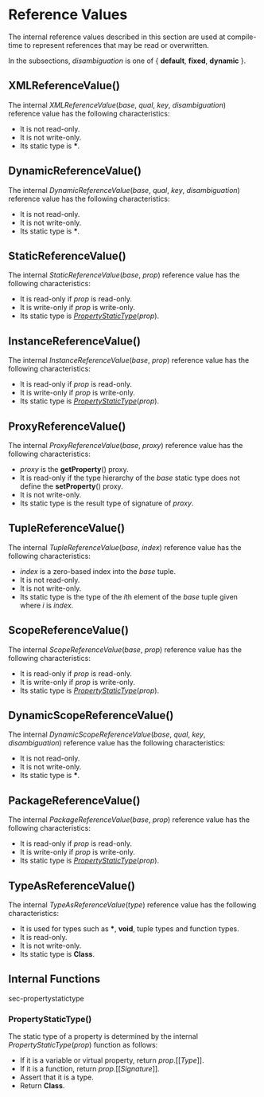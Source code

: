 # Reference Values

The internal reference values described in this section are used at compile-time to represent references that may be read or overwritten.

In the subsections, *disambiguation* is one of { **default**, **fixed**, **dynamic** }.

## XMLReferenceValue()

The internal *XMLReferenceValue*(*base*, *qual*, *key*, *disambiguation*) reference value has the following characteristics:

* It is not read-only.
* It is not write-only.
* Its static type is **\***.

## DynamicReferenceValue()

The internal *DynamicReferenceValue*(*base*, *qual*, *key*, *disambiguation*) reference value has the following characteristics:

* It is not read-only.
* It is not write-only.
* Its static type is **\***.

## StaticReferenceValue()

The internal *StaticReferenceValue*(*base*, *prop*) reference value has the following characteristics:

* It is read-only if *prop* is read-only.
* It is write-only if *prop* is write-only.
* Its static type is [*PropertyStaticType*](#sec-propertystatictype)(*prop*).

## InstanceReferenceValue()

The internal *InstanceReferenceValue*(*base*, *prop*) reference value has the following characteristics:

* It is read-only if *prop* is read-only.
* It is write-only if *prop* is write-only.
* Its static type is [*PropertyStaticType*](#sec-propertystatictype)(*prop*).

## ProxyReferenceValue()

The internal *ProxyReferenceValue*(*base*, *proxy*) reference value has the following characteristics:

* *proxy* is the **getProperty**() proxy.
* It is read-only if the type hierarchy of the *base* static type does not define the **setProperty**() proxy.
* It is not write-only.
* Its static type is the result type of signature of *proxy*.

## TupleReferenceValue()

The internal *TupleReferenceValue*(*base*, *index*) reference value has the following characteristics:

* *index* is a zero-based index into the *base* tuple.
* It is not read-only.
* It is not write-only.
* Its static type is the type of the *i*th element of the *base* tuple given where *i* is *index*.

## ScopeReferenceValue()

The internal *ScopeReferenceValue*(*base*, *prop*) reference value has the following characteristics:

* It is read-only if *prop* is read-only.
* It is write-only if *prop* is write-only.
* Its static type is [*PropertyStaticType*](#sec-propertystatictype)(*prop*).

## DynamicScopeReferenceValue()

The internal *DynamicScopeReferenceValue*(*base*, *qual*, *key*, *disambiguation*) reference value has the following characteristics:

* It is not read-only.
* It is not write-only.
* Its static type is **\***.

## PackageReferenceValue()

The internal *PackageReferenceValue*(*base*, *prop*) reference value has the following characteristics:

* It is read-only if *prop* is read-only.
* It is write-only if *prop* is write-only.
* Its static type is [*PropertyStaticType*](#sec-propertystatictype)(*prop*).

## TypeAsReferenceValue()

The internal *TypeAsReferenceValue*(*type*) reference value has the following characteristics:

* It is used for types such as **\***, **void**, tuple types and function types.
* It is read-only.
* It is not write-only.
* Its static type is **Class**.

## Internal Functions

<sectionLabel>sec-propertystatictype</sectionLabel>

### PropertyStaticType()

The static type of a property is determined by the internal *PropertyStaticType*(*prop*) function as follows:

* If it is a variable or virtual property, return *prop*.\[\[*Type*\]\].
* If it is a function, return *prop*.\[\[*Signature*\]\].
* Assert that it is a type.
* Return **Class**.